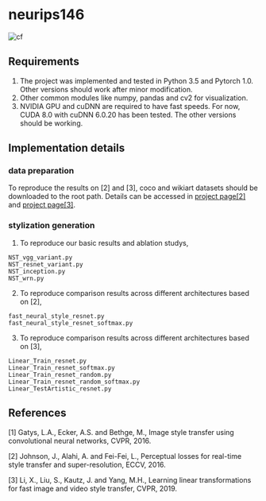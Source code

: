 # neurips146

![cf](/Figs/demo.png)


## Requirements

1. The project was implemented and tested in Python 3.5 and Pytorch 1.0. Other versions should work after minor modification.
2. Other common modules like numpy, pandas and cv2 for visualization.
3. NVIDIA GPU and cuDNN are required to have fast speeds. For now, CUDA 8.0 with cuDNN 6.0.20 has been tested. The other versions should be working.

## Implementation details

### data preparation

To reproduce the results on [2] and [3], coco and wikiart datasets should be downloaded to the root path. Details can be accessed in [project page[2]](https://github.com/abhiskk/fast-neural-style) and [project page[3]](https://github.com/sunshineatnoon/LinearStyleTransfer).

### stylization generation

1. To reproduce our basic results and ablation studys,
```
NST_vgg_variant.py
NST_resnet_variant.py
NST_inception.py
NST_wrn.py
```
2. To reproduce comparison results across different architectures based on [2],
```
fast_neural_style_resnet.py
fast_neural_style_resnet_softmax.py
```
3. To reproduce comparison results across different architectures based on [3],
```
Linear_Train_resnet.py
Linear_Train_resnet_softmax.py
Linear_Train_resnet_random.py
Linear_Train_resnet_random_softmax.py
Linear_TestArtistic_resnet.py
```

## References

[1] Gatys, L.A., Ecker, A.S. and Bethge, M., Image style transfer using convolutional neural networks, CVPR, 2016.

[2] Johnson, J., Alahi, A. and Fei-Fei, L., Perceptual losses for real-time style transfer and super-resolution, ECCV, 2016.

[3] Li, X., Liu, S., Kautz, J. and Yang, M.H., Learning linear transformations for fast image and video style transfer, CVPR, 2019.
